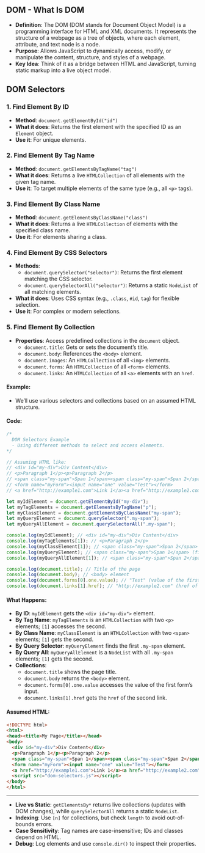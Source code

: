 ## DOM - What Is DOM
- **Definition**: The DOM (DOM stands for Document Object Model) is a programming interface for HTML and XML documents. It represents the structure of a webpage as a tree of objects, where each element, attribute, and text node is a node.
- **Purpose**: Allows JavaScript to dynamically access, modify, or manipulate the content, structure, and styles of a webpage.
- **Key Idea**: Think of it as a bridge between HTML and JavaScript, turning static markup into a live object model.

## DOM Selectors
### 1. Find Element By ID
- **Method**: `document.getElementById("id")`
- **What it does**: Returns the first element with the specified ID as an `Element` object.
- **Use it**: For unique elements.

### 2. Find Element By Tag Name
- **Method**: `document.getElementsByTagName("tag")`
- **What it does**: Returns a live `HTMLCollection` of all elements with the given tag name.
- **Use it**: To target multiple elements of the same type (e.g., all `<p>` tags).

### 3. Find Element By Class Name
- **Method**: `document.getElementsByClassName("class")`
- **What it does**: Returns a live `HTMLCollection` of elements with the specified class name.
- **Use it**: For elements sharing a class.

### 4. Find Element By CSS Selectors
- **Methods**: 
  - `document.querySelector("selector")`: Returns the first element matching the CSS selector.
  - `document.querySelectorAll("selector")`: Returns a static `NodeList` of all matching elements.
- **What it does**: Uses CSS syntax (e.g., `.class`, `#id`, `tag`) for flexible selection.
- **Use it**: For complex or modern selections.

### 5. Find Element By Collection
- **Properties**: Access predefined collections in the `document` object.
  - `document.title`: Gets or sets the document’s title.
  - `document.body`: References the `<body>` element.
  - `document.images`: An `HTMLCollection` of all `<img>` elements.
  - `document.forms`: An `HTMLCollection` of all `<form>` elements.
  - `document.links`: An `HTMLCollection` of all `<a>` elements with an `href`.

#### Example:
- We’ll use various selectors and collections based on an assumed HTML structure.

#### Code:
```javascript
/*
  DOM Selectors Example
  - Using different methods to select and access elements.
*/

// Assuming HTML like:
// <div id="my-div">Div Content</div>
// <p>Paragraph 1</p><p>Paragraph 2</p>
// <span class="my-span">Span 1</span><span class="my-span">Span 2</span>
// <form name="myForm"><input name="one" value="Test"></form>
// <a href="http://example1.com">Link 1</a><a href="http://example2.com">Link 2</a>

let myIdElement = document.getElementById("my-div");
let myTagElements = document.getElementsByTagName("p");
let myClassElement = document.getElementsByClassName("my-span");
let myQueryElement = document.querySelector(".my-span");
let myQueryAllElement = document.querySelectorAll(".my-span");

console.log(myIdElement); // <div id="my-div">Div Content</div>
console.log(myTagElements[1]); // <p>Paragraph 2</p>
console.log(myClassElement[1]); // <span class="my-span">Span 2</span>
console.log(myQueryElement); // <span class="my-span">Span 1</span> (first match)
console.log(myQueryAllElement[1]); // <span class="my-span">Span 2</span>

console.log(document.title); // Title of the page
console.log(document.body); // <body> element
console.log(document.forms[0].one.value); // "Test" (value of the first form's input named "one")
console.log(document.links[1].href); // "http://example2.com" (href of the second link)
```

#### What Happens:
- **By ID**: `myIdElement` gets the `<div id="my-div">` element.
- **By Tag Name**: `myTagElements` is an `HTMLCollection` with two `<p>` elements; `[1]` accesses the second.
- **By Class Name**: `myClassElement` is an `HTMLCollection` with two `<span>` elements; `[1]` gets the second.
- **By Query Selector**: `myQueryElement` finds the first `.my-span` element.
- **By Query All**: `myQueryAllElement` is a `NodeList` with all `.my-span` elements; `[1]` gets the second.
- **Collections**:
  - `document.title` shows the page title.
  - `document.body` returns the `<body>` element.
  - `document.forms[0].one.value` accesses the value of the first form’s input.
  - `document.links[1].href` gets the `href` of the second link.

#### Assumed HTML:
```html
<!DOCTYPE html>
<html>
<head><title>My Page</title></head>
<body>
  <div id="my-div">Div Content</div>
  <p>Paragraph 1</p><p>Paragraph 2</p>
  <span class="my-span">Span 1</span><span class="my-span">Span 2</span>
  <form name="myForm"><input name="one" value="Test"></form>
  <a href="http://example1.com">Link 1</a><a href="http://example2.com">Link 2</a>
  <script src="dom-selectors.js"></script>
</body>
</html>
```

---


- **Live vs Static**: `getElementsBy*` returns live collections (updates with DOM changes), while `querySelectorAll` returns a static `NodeList`.
- **Indexing**: Use `[n]` for collections, but check `length` to avoid out-of-bounds errors.
- **Case Sensitivity**: Tag names are case-insensitive; IDs and classes depend on HTML.
- **Debug**: Log elements and use `console.dir()` to inspect their properties.
